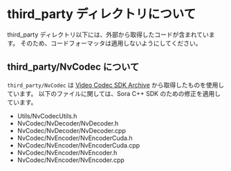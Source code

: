 # third_party ディレクトリについて

third_party ディレクトリ以下には、外部から取得したコードが含まれています。
そのため、コードフォーマッタは適用しないようにしてください。

## third_party/NvCodec について

`third_party/NvCodec` は [Video Codec SDK Archive](https://developer.nvidia.com/video-codec-sdk-archive) から取得したものを使用しています。
以下のファイルに関しては、Sora C++ SDK のための修正を適用しています。

- Utils/NvCodecUtils.h
- NvCodec/NvDecoder/NvDecoder.h
- NvCodec/NvDecoder/NvDecoder.cpp
- NvCodec/NvEncoder/NvEncoderCuda.h
- NvCodec/NvEncoder/NvEncoderCuda.cpp
- NvCodec/NvEncoder/NvEncoder.h
- NvCodec/NvEncoder/NvEncoder.cpp
